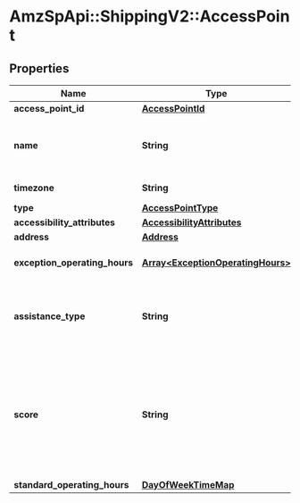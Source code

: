 # AmzSpApi::ShippingV2::AccessPoint

## Properties
Name | Type | Description | Notes
------------ | ------------- | ------------- | -------------
**access_point_id** | [**AccessPointId**](AccessPointId.md) |  | [optional] 
**name** | **String** | Name of entity (store/hub etc) where this access point is located | [optional] 
**timezone** | **String** | Timezone of access point | [optional] 
**type** | [**AccessPointType**](AccessPointType.md) |  | [optional] 
**accessibility_attributes** | [**AccessibilityAttributes**](AccessibilityAttributes.md) |  | [optional] 
**address** | [**Address**](Address.md) |  | [optional] 
**exception_operating_hours** | [**Array&lt;ExceptionOperatingHours&gt;**](ExceptionOperatingHours.md) | Exception operating hours for Access Point | [optional] 
**assistance_type** | **String** | Assistance type enum for Access point i.e. STAFF_ASSISTED or SELF_ASSISTED | [optional] 
**score** | **String** | The score of access point, based on proximity to postal code and sorting preference. This can be used to sort access point results on shipper&#x27;s end. | [optional] 
**standard_operating_hours** | [**DayOfWeekTimeMap**](DayOfWeekTimeMap.md) |  | [optional] 

